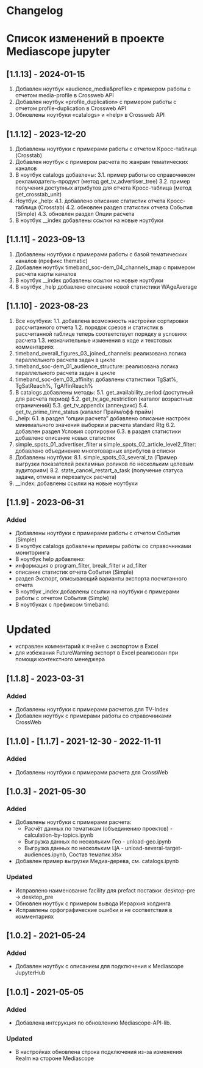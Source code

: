 # Changelog

Список изменений в проекте Mediascope jupyter
=======
## [1.1.13] - 2024-01-15

1. Добавлен ноутбук «audience_media&profile» с примером работы с отчетом media-profile в Crossweb API
2. Добавлен ноутбук «profile_duplication» с примером работы с отчетом profile-duplication в Crossweb API
3. Обновлены ноутбуки «catalogs» и «help» в Crossweb API

## [1.1.12] - 2023-12-20

1. Добавлены ноутбуки с примерами работы с отчетом Кросс-таблица (Crosstab)
2. Добавлен ноутбук с примером расчета по жанрам тематических каналов
3. В ноутбук catalogs добавлены:
   3.1. пример работы со справочником рекламодатель-продукт (метод get_tv_advertiser_tree)
   3.2. пример получения доступных атрибутов для отчета Кросс-таблица (метод get_crosstab_unit)
4. Ноутбук _help:
   4.1. добавлено описание статистик отчета Кросс-таблица (Crosstab)
   4.2. обновлен раздел статистик отчета События (Simple)
   4.3. обновлен раздел Опции расчета
5. В ноутбук __index добавлены ссылки на новые ноутбуки

## [1.1.11] - 2023-09-13

1. Добавлены ноутбуки с примерами работы с базой тематических каналов (префикс thematic)
2. Добавлен ноутбук timeband_soc-dem_04_channels_map с примером расчета карты каналов
3. В ноутбук __index добавлены ссылки на новые ноутбуки
4. В ноутбук _help добавлено описание новой статистики WAgeAverage

## [1.1.10] - 2023-08-23

1. Все ноутбуки:
    1.1. добавлена возможность настройки сортировки рассчитанного отчета
    1.2. порядок срезов и статистик в рассчитанной таблице теперь соответствует порядку в условиях расчета 
    1.3. незначительные изменения в коде и текстовых комментариях
2. timeband_overall_figures_03_joined_channels: реализована логика параллельного расчета задач в цикле
3. timeband_soc-dem_01_audience_structure: реализована логика параллельного расчета задач в цикле
4. timeband_soc-dem_03_affinity: добавлены статистики TgSat%, TgSatReach%, TgAffinReach%
5. В catalogs добавлены методы:
    5.1. get_availability_period (доступный для расчета период)
    5.2. get_tv_age_restriction (каталог возрастных ограничений)
    5.3. get_tv_appendix (аппендикс)
    5.4. get_tv_prime_time_status (каталог Прайм/офф прайм)
6. _help:
    6.1. в раздел “опции расчета” добавлено описание настроек минимального значения выборки и расчета standard Rtg
    6.2. добавлен раздел Условия сортировки
    6.3. в раздел статистики добавлено описание новых статистик
7. simple_spots_01_advertiser_filter и simple_spots_02_article_level2_filter: добавлено объединение многотоварных атрибутов в списки
8. Добавлены ноутбуки:
    8.1. simple_spots_03_several_ta (Пример выгрузки показателей рекламных роликов по нескольким целевым аудиториям)
    8.2. state_cancel_restart_a_task (получение статуса задачи, отмена и перезапуск расчета)
9. __index: добавлены ссылки на новые ноутбуки

## [1.1.9] - 2023-06-31

### Added

- Добавлены ноутбуки с примерами работы с отчетом События (Simple)
- В ноутбук catalogs добавлены примеры работы со справочниками мониторинга
- В ноутбук help добавлено:
- информация о program_filter, break_filter и ad_filter
- описание статистик отчета События (Simple)
- раздел Экспорт, описывающий варианты экспорта посчитанного отчета
- В ноутбук _index добавлены ссылки на ноутбуки с примерами работы с отчетом События (Simple)
- В ноутбуках с префиксом timeband:

# Updated

- исправлен комментарий к ячейке с экспортом в Excel
- для избежания FutureWarning экспорт в Excel реализован при помощи контекстного менеджера

## [1.1.8] - 2023-03-31

### Added

- Добавлены ноутбуки с примерами расчетов для TV-Index
- Добавлен ноутбук с примерами работы со справочниками CrossWeb

## [1.1.0] - [1.1.7] - 2021-12-30 - 2022-11-11

### Added

- Добавлены ноутбуки с примерами расчета для CrossWeb

## [1.0.3] - 2021-05-30

### Added

- Добавлены ноутбуки с примерами расчета:
  - Расчёт данных по тематикам (объединению проектов) - calculation-by-topics.ipynb
  - Выгрузка данных по нескольким Гео - unload-geo.ipynb
  - Выгрузка данных по нескольким ЦА - unload-several-target-audiences.ipynb, Состав тематик.xlsx
- Добавлен пример выгрузки Медиа-дерева, см. catalogs.ipynb

### Updated

- Исправлено наименование facility для prefact поставки: desktop-pre -> desktop_pre
- Обновлен ноутбук с примером вывода Иерархия холдинга
- Исправлены орфографические ошибки и не соответствия в комментариях

## [1.0.2] - 2021-05-24

### Added

- Добавлен ноутбук с описанием для подключения к Mediascope JupyterHub

## [1.0.1] - 2021-05-05

### Added

- Добавлена интсрукция по обновлению Mediascope-API-lib.

### Updated

- В настройках обновлена строка подключения из-за изменения Realm на стороне Mediascope
